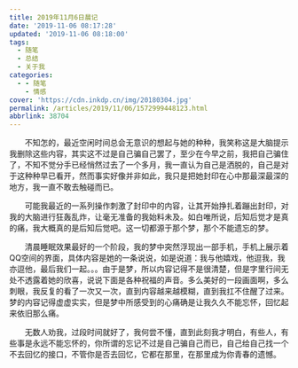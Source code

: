 ```yaml
---
title: 2019年11月6日晨记
date: '2019-11-06 08:17:28'
updated: '2019-11-06 08:18:00'
tags:
  - 随笔
  - 总结
  - 关于我
categories:
  - - 随笔
    - 情感
cover: 'https://cdn.inkdp.cn/img/20180304.jpg'
permalink: /articles/2019/11/06/1572999448123.html
abbrlink: 38704
---
```

&emsp;&emsp;不知怎的，最近空闲时间总会无意识的想起与她的种种，我笑称这是大脑提示我删除这些内容，其实这不过是自己骗自己罢了，至少在今早之前，我把自己骗住了，不知不觉分手已经悄然过去了一个多月，我一直认为自己是洒脱的，自己是对于这种种早已看开，然而事实好像并非如此，我只是把她封印在心中那最深最深的地方，我一直不敢去触碰而已。

&emsp;&emsp;可能我最近的一系列操作刺激了封印中的内容，让其开始挣扎着蹦出封印，对我的大脑进行狂轰乱炸，让毫无准备的我始料未及。如白唯所说，后知后觉才是真的痛，我大概真的是后知后觉吧。这一切都源于那个梦，那个不能遗忘的梦。

&emsp;&emsp;清晨睡眠效果最好的一个阶段，我的梦中突然浮现出一部手机，手机上展示着QQ空间的界面，具体内容是她的一条说说，如是说道：我与他嬉戏，他逗我，我亦逗他，最后我们一起。。。由于是梦，所以内容记得不是很清楚，但是字里行间无处不透露着她的欣喜，说说下面是各种祝福的声音。多么美好的一段画面啊，多么刺眼，我反复的看了一次又一次，直到内容越来越模糊，直到我扛不住醒了过来。梦的内容记得虚虚实实，但是梦中所感受到的心痛确是让我久久不能忘怀，回忆起来依旧那么痛。

&emsp;&emsp;无数人劝我，过段时间就好了，我何尝不懂，直到此刻我才明白，有些人，有些事是永远不能忘怀的，你所谓的忘记不过是自己骗自己而已，自己给自己找一个不去回忆的接口，不管你是否去回忆，它都在那里，在那里成为你青春的遗憾。
